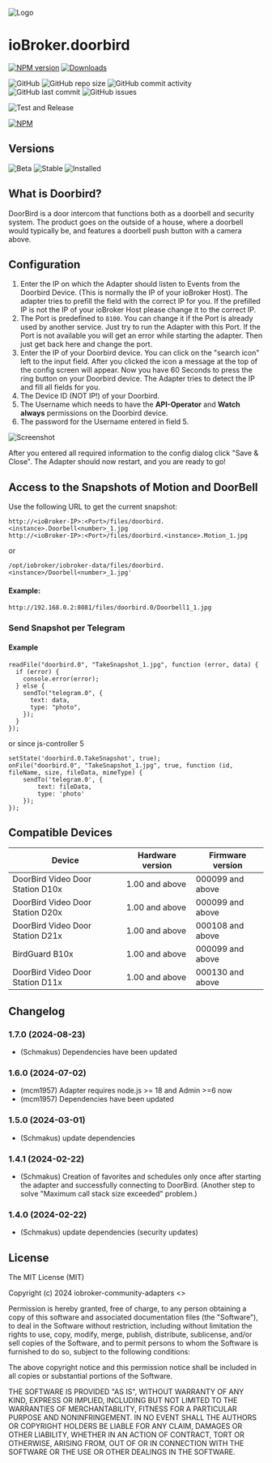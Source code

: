 ![Logo](admin/doorbird.png)

# ioBroker.doorbird

[![NPM version](https://img.shields.io/npm/v/iobroker.doorbird.svg)](https://www.npmjs.com/package/iobroker.doorbird)
[![Downloads](https://img.shields.io/npm/dm/iobroker.doorbird.svg)](https://www.npmjs.com/package/iobroker.doorbird)

![GitHub](https://img.shields.io/github/license/iobroker-community-adapters/iobroker.doorbird?style=flat-square)
![GitHub repo size](https://img.shields.io/github/repo-size/iobroker-community-adapters/iobroker.doorbird?logo=github&style=flat-square)
![GitHub commit activity](https://img.shields.io/github/commit-activity/m/iobroker-community-adapters/iobroker.doorbird?logo=github&style=flat-square)
![GitHub last commit](https://img.shields.io/github/last-commit/iobroker-community-adapters/iobroker.doorbird?logo=github&style=flat-square)
![GitHub issues](https://img.shields.io/github/issues/iobroker-community-adapters/iobroker.doorbird?logo=github&style=flat-square)

![Test and Release](https://github.com/iobroker-community-adapters/ioBroker.doorbird/workflows/Test%20and%20Release/badge.svg)

[![NPM](https://nodei.co/npm/iobroker.doorbird.png?downloads=true)](https://nodei.co/npm/iobroker.doorbird/)

## Versions

![Beta](https://img.shields.io/npm/v/iobroker.doorbird.svg?color=red&label=beta)
![Stable](http://iobroker.live/badges/doorbird-stable.svg)
![Installed](http://iobroker.live/badges/doorbird-installed.svg)

## What is Doorbird?

DoorBird is a door intercom that functions both as a doorbell and security system. The product goes on the outside of a house, where a doorbell would typically be, and features a doorbell push button with a camera above.

## Configuration

1. Enter the IP on which the Adapter should listen to Events from the Doorbird Device.
   (This is normally the IP of your ioBroker Host).
   The adapter tries to prefill the field with the correct IP for you. If the prefilled IP is not the IP of your ioBroker Host please change it to the correct IP.
2. The Port is predefined to `8100`. You can change it if the Port is already used by another service.
   Just try to run the Adapter with this Port. If the Port is not available you will get an error while starting the adapter. Then just get back here and change the port.
3. Enter the IP of your Doorbird device. You can click on the "search icon" left to the input field. After you clicked the icon a message at the top of the config screen will appear. Now you have 60 Seconds to press the ring button on your Doorbird device. The Adapter tries to detect the IP and fill all fields for you.
4. The Device ID (NOT IP!) of your Doorbird.
5. The Username which needs to have the **API-Operator** and **Watch always** permissions on the Doorbird device.
6. The password for the Username entered in field 5.

![Screenshot](img/configscreen.png)

After you entered all required information to the config dialog click "Save & Close".
The Adapter should now restart, and you are ready to go!

## Access to the Snapshots of Motion and DoorBell

Use the following URL to get the current snapshot:

```
http://<ioBroker-IP>:<Port>/files/doorbird.<instance>.Doorbell<number>_1.jpg
http://<ioBroker-IP>:<Port>/files/doorbird.<instance>.Motion_1.jpg
```

or

```
/opt/iobroker/iobroker-data/files/doorbird.<instance>/Doorbell<number>_1.jpg'
```

#### Example:

```
http://192.168.0.2:8081/files/doorbird.0/Doorbell1_1.jpg
```

### Send Snapshot per Telegram

#### Example

```
readFile("doorbird.0", "TakeSnapshot_1.jpg", function (error, data) {
  if (error) {
    console.error(error);
  } else {
    sendTo("telegram.0", {
      text: data,
      type: "photo",
    });
  }
});
```

or since js-controller 5

```
setState('doorbird.0.TakeSnapshot', true);
onFile("doorbird.0", "TakeSnapshot_1.jpg", true, function (id, fileName, size, fileData, mimeType) {
    sendTo('telegram.0', {
        text: fileData,
        type: 'photo'
    });
});
```

## Compatible Devices

| Device                           | Hardware version | Firmware version |
| -------------------------------- | ---------------- | ---------------- |
| DoorBird Video Door Station D10x | 1.00 and above   | 000099 and above |
| DoorBird Video Door Station D20x | 1.00 and above   | 000099 and above |
| DoorBird Video Door Station D21x | 1.00 and above   | 000108 and above |
| BirdGuard B10x                   | 1.00 and above   | 000099 and above |
| DoorBird Video Door Station D11x | 1.00 and above   | 000130 and above |

## Changelog

<!--
    Placeholder for the next version (at the beginning of the line):
    ### **WORK IN PROGRESS**
-->
### 1.7.0 (2024-08-23)

-   (Schmakus) Dependencies have been updated

### 1.6.0 (2024-07-02)

-   (mcm1957) Adapter requires node.js >= 18 and Admin >=6 now
-   (mcm1957) Dependencies have been updated

### 1.5.0 (2024-03-01)

-   (Schmakus) update dependencies

### 1.4.1 (2024-02-22)

-   (Schmakus) Creation of favorites and schedules only once after starting the adapter and successfully connecting to DoorBird. (Another step to solve "Maximum call stack size exceeded" problem.)

### 1.4.0 (2024-02-22)

-   (Schmakus) update dependencies (security updates)

## License

The MIT License (MIT)

Copyright (c) 2024 iobroker-community-adapters <>

Permission is hereby granted, free of charge, to any person obtaining a copy
of this software and associated documentation files (the "Software"), to deal
in the Software without restriction, including without limitation the rights
to use, copy, modify, merge, publish, distribute, sublicense, and/or sell
copies of the Software, and to permit persons to whom the Software is
furnished to do so, subject to the following conditions:

The above copyright notice and this permission notice shall be included in
all copies or substantial portions of the Software.

THE SOFTWARE IS PROVIDED "AS IS", WITHOUT WARRANTY OF ANY KIND, EXPRESS OR
IMPLIED, INCLUDING BUT NOT LIMITED TO THE WARRANTIES OF MERCHANTABILITY,
FITNESS FOR A PARTICULAR PURPOSE AND NONINFRINGEMENT. IN NO EVENT SHALL THE
AUTHORS OR COPYRIGHT HOLDERS BE LIABLE FOR ANY CLAIM, DAMAGES OR OTHER
LIABILITY, WHETHER IN AN ACTION OF CONTRACT, TORT OR OTHERWISE, ARISING FROM,
OUT OF OR IN CONNECTION WITH THE SOFTWARE OR THE USE OR OTHER DEALINGS IN
THE SOFTWARE.
